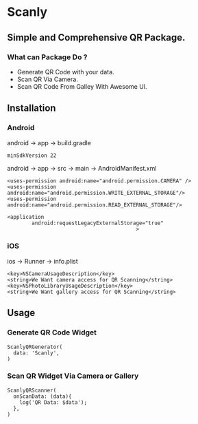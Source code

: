 # Scanly
## Simple and Comprehensive QR Package.
### What can Package Do ?

- Generate QR Code with your data.
- Scan QR Via Camera.
- Scan QR Code From Galley With Awesome UI.

## Installation
### Android 
android -> app -> build.gradle
```
minSdkVersion 22
```
android -> app -> src -> main -> AndroidManifest.xml
```
<uses-permission android:name="android.permission.CAMERA" />
<uses-permission android:name="android.permission.WRITE_EXTERNAL_STORAGE"/>
<uses-permission android:name="android.permission.READ_EXTERNAL_STORAGE"/>
```
```
<application
        android:requestLegacyExternalStorage="true"
                                          >
```

### iOS
ios -> Runner -> info.plist
```
<key>NSCameraUsageDescription</key>
<string>We Want camera access for QR Scanning</string>
<key>NSPhotoLibraryUsageDescription</key>
<string>We Want gallery access for QR Scanning</string>
```

## Usage

### Generate QR Code Widget
```
ScanlyQRGenerator(
  data: 'Scanly',
)
```

### Scan QR Widget Via Camera or Gallery
```
ScanlyQRScanner(
  onScanData: (data){
    log('QR Data: $data'); 
  },
)
```